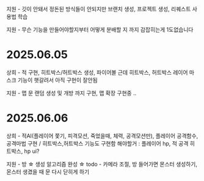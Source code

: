 지원 - 깃이 안돼서 정돈된 방식들이 안되지만 브랜치 생성, 프로젝트 생성, 리퀘스트 사용법 학습

지원 - 무슨 기능을 만들어야할지부터 어떻게 분배할 지 까지 감잡히는게 1도없습니다

# 2025.06.05
상희 - 적 구현, 히트박스/허트박스 생성, 파이어볼 근데 히트박스, 허트박스 레이어 마스크 기능이 햇갈려서 아직 구현이 잘안됨

지원 - 맵 문 랜덤 생성 및 개방 까지 구현, 맵 확장 구현중 .. 

# 2025.06.06
상희 - 적AI(플레이어 쫓기, 피격모션, 죽었을때, 체력, 공격모션만), 플레이어 공격함수, 공격마법 구현 / 히트박스,허트박스 기능도 구현함
해야할거 : 플레이어 hp, 적 공격 히트박스, hp ui?

지원 - 방 ☆ 생성 알고리즘 완성 ☆ 
todo - 카메라 조절, 방 들어가면 몬스터 생성하기, 몬스터 생겼을 때 문 다시 닫히게 하기
